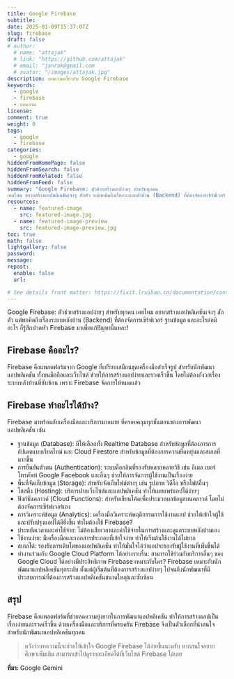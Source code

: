```yaml
---
title: Google Firebase
subtitle:
date: 2025-01-09T15:37:07Z
slug: firebase
draft: false
# author:
  # name: "attajak"
  # link: "https://github.com/attajak"
  # email: "janrak@gmail.com
  # avatar: "/images/attajak.jpg"
description: บทความเกี่ยวกับ Google Firebase
keywords:
  - google
  - firebase
  - บทความ
license:
comment: true
weight: 0
tags:
  - google
  - firebase
categories:
  - google
hiddenFromHomePage: false
hiddenFromSearch: false
hiddenFromRelated: false
hiddenFromFeed: false
summary: "Google Firebase: ตัวช่วยสร้างแอปง่ายๆ สำหรับทุกคน
เคยไหม อยากสร้างแอปพลิเคชันเจ๋งๆ สักตัว แต่พอคิดถึงเรื่องระบบหลังบ้าน (Backend) ที่ต้องจัดการเซิร์ฟเวอร์ ฐานข้อมูล และอะไรต่อมิอะไร ก็รู้สึกปวดหัว Firebase มาเพื่อแก้ปัญหานี้แหละ!"
resources:
  - name: featured-image
    src: featured-image.jpg
  - name: featured-image-preview
    src: featured-image-preview.jpg
toc: true
math: false
lightgallery: false
password:
message:
repost:
  enable: false
  url:

# See details front matter: https://fixit.lruihao.cn/documentation/content-management/introduction/#front-matter
---
```


Google Firebase: ตัวช่วยสร้างแอปง่ายๆ สำหรับทุกคน
เคยไหม อยากสร้างแอปพลิเคชันเจ๋งๆ สักตัว แต่พอคิดถึงเรื่องระบบหลังบ้าน (Backend) ที่ต้องจัดการเซิร์ฟเวอร์ ฐานข้อมูล และอะไรต่อมิอะไร ก็รู้สึกปวดหัว Firebase มาเพื่อแก้ปัญหานี้แหละ!

<!--more-->

## Firebase คืออะไร?
Firebase คือแพลตฟอร์มจาก Google ที่เปรียบเสมือนชุดเครื่องมือสำเร็จรูป สำหรับนักพัฒนาแอปพลิเคชัน ทั้งบนมือถือและเว็บไซต์ ช่วยให้การสร้างแอปง่ายและรวดเร็วขึ้น โดยไม่ต้องกังวลเรื่องระบบหลังบ้านที่ซับซ้อน เพราะ Firebase จัดการให้หมดแล้ว

## Firebase ทำอะไรได้บ้าง?
Firebase มาพร้อมกับเครื่องมือและบริการมากมาย ที่ครอบคลุมทุกขั้นตอนของการพัฒนาแอปพลิเคชัน เช่น
 * ฐานข้อมูล (Database): มีให้เลือกทั้ง Realtime Database สำหรับข้อมูลที่ต้องการการอัปเดตแบบเรียลไทม์ และ Cloud Firestore สำหรับข้อมูลที่ต้องการความยืดหยุ่นและสเกลที่มากขึ้น
 * การยืนยันตัวตน (Authentication): ระบบล็อกอินที่รองรับหลากหลายวิธี เช่น อีเมล เบอร์โทรศัพท์ Google Facebook และอื่นๆ ช่วยให้การจัดการผู้ใช้งานเป็นเรื่องง่าย
 * พื้นที่จัดเก็บข้อมูล (Storage): สำหรับจัดเก็บไฟล์ต่างๆ เช่น รูปภาพ วิดีโอ หรือไฟล์อื่นๆ
 * โฮสติ้ง (Hosting): บริการฝากเว็บไซต์และแอปพลิเคชัน ทำให้เผยแพร่แอปได้ง่ายๆ
 * ฟังก์ชันคลาวด์ (Cloud Functions): สำหรับเขียนโค้ดเพื่อประมวลผลข้อมูลบนคลาวด์ โดยไม่ต้องจัดการเซิร์ฟเวอร์เอง
 * การวิเคราะห์ข้อมูล (Analytics): เครื่องมือวิเคราะห์พฤติกรรมการใช้งานแอป ช่วยให้เข้าใจผู้ใช้และปรับปรุงแอปได้ดียิ่งขึ้น
ทำไมต้องใช้ Firebase?
 * ประหยัดเวลาและค่าใช้จ่าย: ไม่ต้องเสียเวลาและค่าใช้จ่ายในการสร้างและดูแลระบบหลังบ้านเอง
 * ใช้งานง่าย: มีเครื่องมือและเอกสารประกอบที่เข้าใจง่าย ทำให้เริ่มต้นใช้งานได้ไม่ยาก
 * สเกลได้: รองรับการเติบโตของแอปพลิเคชัน ทำให้มั่นใจได้ว่าแอปจะรองรับผู้ใช้งานที่เพิ่มขึ้นได้
 * ทำงานร่วมกับ Google Cloud Platform ได้อย่างราบรื่น: สามารถใช้ร่วมกับบริการอื่นๆ ของ Google Cloud ได้อย่างมีประสิทธิภาพ
Firebase เหมาะกับใคร?
Firebase เหมาะกับนักพัฒนาแอปพลิเคชันทุกระดับ ตั้งแต่ผู้เริ่มต้นที่ต้องการสร้างแอปง่ายๆ ไปจนถึงนักพัฒนาที่มีประสบการณ์ที่ต้องการสร้างแอปพลิเคชันขนาดใหญ่และซับซ้อน

## สรุป
Firebase คือแพลตฟอร์มที่ช่วยลดความยุ่งยากในการพัฒนาแอปพลิเคชัน ทำให้การสร้างแอปเป็นเรื่องง่ายและรวดเร็วขึ้น ด้วยเครื่องมือและบริการที่ครบครัน Firebase จึงเป็นตัวเลือกที่น่าสนใจสำหรับนักพัฒนาแอปพลิเคชันทุกคน

> หวังว่าบทความนี้จะช่วยให้เข้าใจ Google Firebase ได้ง่ายขึ้นนะครับ หากสนใจอยากศึกษาเพิ่มเติม สามารถเข้าไปดูรายละเอียดได้ที่เว็บไซต์ Firebase ได้เลย

**ที่มา:** Google Gemini
